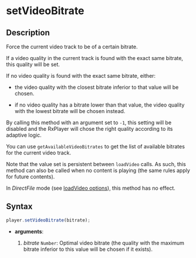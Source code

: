 # setVideoBitrate

## Description

Force the current video track to be of a certain bitrate.

If a video quality in the current track is found with the exact same bitrate,
this quality will be set.

If no video quality is found with the exact same bitrate, either:

- the video quality with the closest bitrate inferior to that value will be
  chosen.

- if no video quality has a bitrate lower than that value, the video
  quality with the lowest bitrate will be chosen instead.

By calling this method with an argument set to `-1`, this setting will be
disabled and the RxPlayer will chose the right quality according to its adaptive
logic.

You can use `getAvailableVideoBitrates` to get the list of available bitrates
for the current video track.

Note that the value set is persistent between `loadVideo` calls.
As such, this method can also be called when no content is playing (the same
rules apply for future contents).

<div class="warning">
In <i>DirectFile</i> mode (see <a
href="../Loading_a_Content.md#transport">loadVideo options</a>),
this method has no effect.
</div>

## Syntax

```js
player.setVideoBitrate(bitrate);
```

  - **arguments**:

    1. _bitrate_ `Number`: Optimal video bitrate (the quality with the maximum
       bitrate inferior to this value will be chosen if it exists).
